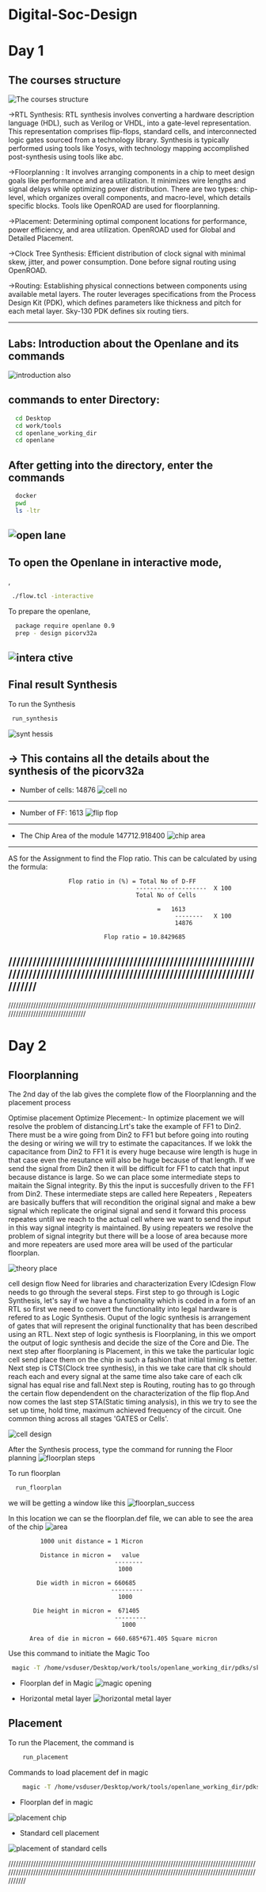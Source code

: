 # Digital-Soc-Design

# Day 1
## The courses structure

![The courses structure](https://github.com/Sanjaygk6363/vsd-openlane/blob/main/day1/Screenshot%20(74).png)

->RTL Synthesis:
           RTL synthesis involves converting a hardware description language (HDL), such as Verilog or VHDL, into a gate-level representation. This representation comprises flip-flops, standard cells, and interconnected logic gates sourced from a technology library. Synthesis is typically performed using tools like Yosys, with technology mapping accomplished post-synthesis using tools like abc.

->Floorplanning :
                 It involves arranging components in a chip to meet design goals like performance and area utilization. It minimizes wire lengths and signal delays while optimizing power distribution. There are two types: chip-level, which organizes overall components, and macro-level, which details specific blocks. Tools like OpenROAD are used for floorplanning.

->Placement:
          Determining optimal component locations for performance, power efficiency, and area utilization. OpenROAD used for Global and Detailed Placement.

->Clock Tree Synthesis:
              Efficient distribution of clock signal with minimal skew, jitter, and power consumption. Done before signal routing using OpenROAD.

->Routing:
Establishing physical connections between components using available metal layers. The router leverages specifications from the Process Design Kit (PDK), which defines parameters like thickness and pitch for each metal layer. Sky-130 PDK defines six routing tiers.

------------------------------------------------------------------------------------------------------------------------------
## Labs: Introduction about the Openlane and its commands

![introduction also](https://github.com/Sanjaygk6363/vsd-openlane/blob/main/day1/Screenshot%20(77).png)

## commands to enter Directory:
```bash
  cd Desktop
  cd work/tools
  cd openlane_working_dir
  cd openlane
```
## After getting into the directory, enter the commands
```bash
  docker
  pwd
  ls -ltr
```
![open lane](https://github.com/Sanjaygk6363/vsd-openlane/blob/main/day1/Screenshot%20(79).png)
--------------------------------------------------------------------------------------------------------------------
## To open the Openlane in interactive mode,
, 
```bash
 ./flow.tcl -interactive
```
To prepare the openlane,

```bash
  package require openlane 0.9
  prep - design picorv32a
```
![intera ctive](https://github.com/Sanjaygk6363/vsd-openlane/blob/main/day1/Screenshot%20(82).png)
-------------------------------------------------------------------------------------------------------------------------
## Final result Synthesis
To run the Synthesis
```bash
 run_synthesis
```
![synt hessis](https://github.com/Sanjaygk6363/vsd-openlane/blob/main/day1/Screenshot%20(83).png)


-> This contains all the details about the synthesis of the picorv32a 
------------------------------------------------------------------------------------------------------------------
- Number of cells: 14876
![cell no](https://github.com/Sanjaygk6363/vsd-openlane/blob/main/day1/Screenshot%20(83).png)
-----------------------------------------------------------------------------------------------------------------
- Number of FF: 1613
  ![flip flop](https://github.com/Sanjaygk6363/vsd-openlane/blob/main/day1/Screenshot%20(84).png)
---------------------------------------------------------------------------------------------------------------------------
 - The Chip Area of the module 147712.918400
![chip area](https://github.com/Sanjaygk6363/vsd-openlane/blob/main/day1/Screenshot%20(85).png)

------------------------------------------------------------------------------------------------------------------------------------------

AS for the Assignment to find the Flop ratio. This can be calculated by using the formula:

                     Flop ratio in (%) = Total No of D-FF
                                        --------------------  X 100
                                        Total No of Cells

                                              =   1613
                                                   --------   X 100
                                                   14876 

                               Flop ratio = 10.8429685

/////////////////////////////////////////////////////////////////////////////////////////////////////////////////////////////////
-----------------------------------------------------------------------------------------------------------------------------
//////////////////////////////////////////////////////////////////////////////////////////////////////////////////////////////////

# Day 2

## Floorplanning
The 2nd day of the lab gives the complete flow of the Floorplanning and the placement process

 Optimise placement
      Optimize Plecement:- In optimize placement we will resolve the problem of distancing.Lrt's take the example of FF1 to Din2. There must be a wire going from Din2 to FF1 but before going into routing the desing or wiring we will try to estimate the capacitances. If we lokk the capacitance from Din2 to FF1 it is every huge because wire length is huge in that case even the resutance will also be huge because of that length. If we send the signal from Din2 then it will be difficult for FF1 to catch that input because distance is large. So we can place some intermediate steps to maitain the Signal integrity. By this the input is succesfully driven to the FF1 from Din2. These intermediate steps are called here Repeaters , Repeaters are basically buffers that will recondition the original signal and make a bew signal which replicate the original signal and send it forward this process repeates untill we reach to the actual cell where we want to send the input in this way signal integrity is maintained. By using repeaters we resolve the problem of signal integrity but there will be a loose of area because more and more repeaters are used more area will be used of the particular floorplan.

![theory place](https://github.com/Sanjaygk6363/vsd-openlane/blob/main/day2/Screenshot%20(97).png)


 cell design flow
         Need for libraries and characterization
Every ICdesign Flow needs to go through the several steps. First step to go through is Logic Synthesis, let's say if we have a functionality which is coded in a form of an RTL so first we need to convert the functionality into legal hardware is refered to as Logic Synthesis. Ouput of the logic synthesis is arrangement of gates that will represent the original functionality that has been described using an RTL. Next step of logic synthesis is Floorplaning, in this we omport the output of logic synthesis and decide the size of the Core and Die. The next step after floorplaning is Placement, in this we take the particular logic cell send place them on the chip in such a fashion that initial timing is better. Next step is CTS(Clock tree synthesis), in this we take care that clk should reach each and every signal at the same time also take care of each clk signal has equal rise and fall.Next step is Routing, routing has to go through the certain flow dependendent on the characterization of the flip flop.And now comes the last step STA(Static timing analysis), in this we try to see the set up time, hold time, maximum achieved frequency of the circuit. One common thing across all stages 'GATES or Cells'.


![cell design](https://github.com/Sanjaygk6363/vsd-openlane/blob/main/day2/Screenshot%20(101).png)


After the Synthesis process, type the command for running the Floor planning
![floorplan steps](https://github.com/Sanjaygk6363/vsd-openlane/blob/main/day2/Screenshot%20from%202024-04-01%2018-48-03.png)


To run floorplan
```bash
  run_floorplan
```
we will be getting a window like this
![floorplan_success](https://github.com/Sanjaygk6363/vsd-openlane/blob/main/day2/Screenshot%20from%202024-04-02%2022-04-40.png)

In this  location we can se the  floorplan.def file, we can able to see the area of the chip
![area](https://github.com/Sanjaygk6363/vsd-openlane/blob/main/day2/Screenshot%20from%202024-04-02%2022-04-40.png)


             1000 unit distance = 1 Micron

             Distance in micron =   value
                                  --------
                                   1000

            Die width in micron = 660685 
                                 ---------
                                   1000
                                
           Die height in micron =  671405 
                                  ---------
                                    1000

          Area of die in micron = 660.685*671.405 Square micron 

Use this command to initiate the Magic Too

```bash
 magic -T /home/vsduser/Desktop/work/tools/openlane_working_dir/pdks/sky130A/libs.tech/magic/sky130A.tech lef read ../../tmp/merged.lef def read picorv32a.floorplan.def &
```
- Floorplan def in Magic
![magic opening](https://github.com/Sanjaygk6363/vsd-openlane/blob/main/day2/Screenshot%20from%202024-04-02%2022-25-35.png)



- Horizontal metal layer
![horizontal metal layer](https://github.com/Sanjaygk6363/vsd-openlane/blob/main/day2/Screenshot%20from%202024-04-03%2011-03-27.png)

## Placement
To run the Placement, the command is


```bash
    run_placement
```
Commands to load placement def in magic


```bash
    magic -T /home/vsduser/Desktop/work/tools/openlane_working_dir/pdks/sky130A/libs.tech/magic/sky130A.tech lef read ../../tmp/merged.lef def read picorv32a.placement.def &
```
- Floorplan def in magic

![placement chip](https://github.com/Sanjaygk6363/vsd-openlane/blob/main/day2/Screenshot%20from%202024-04-03%2011-03-27.png)

- Standard cell placement

![placement of standard cells](https://github.com/Sanjaygk6363/vsd-openlane/blob/main/day2/Screenshot%20from%202024-04-02%2022-25-35.png)


/////////////////////////////////////////////////////////////////////////////////////////////////////////////////////////////////////////////////////////////////////////////////////////////////////////////




